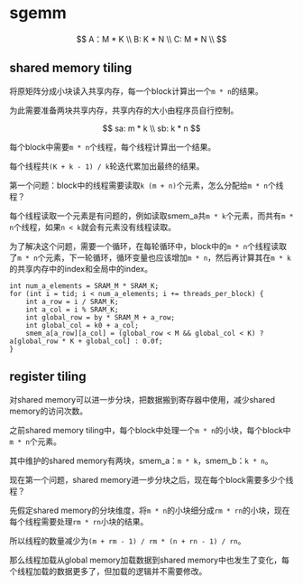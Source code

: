 # sgemm

$$
A：M * K \\
B: K * N \\
C: M * N \\
$$

## shared memory tiling

将原矩阵分成小块读入共享内存，每一个block计算出一个`m * n`的结果。

为此需要准备两块共享内存，共享内存的大小由程序员自行控制。

$$
sa: m * k \\
sb: k * n 
$$

每个block中需要`m * n`个线程，每个线程计算出一个结果。

每个线程共`(K + k - 1) / k`轮迭代累加出最终的结果。

第一个问题：block中的线程需要读取`k (m + n)`个元素，怎么分配给`m * n`个线程？

每个线程读取一个元素是有问题的，例如读取smem_a共`m * k`个元素，而共有`m * n`个线程，如果`n < k`就会有元素没有线程读取。

为了解决这个问题，需要一个循环，在每轮循环中，block中的`m * n`个线程读取了`m * n`个元素，下一轮循环，循环变量也应该增加`m * n`，然后再计算其在`m * k`的共享内存中的index和全局中的index。

```cuda
int num_a_elements = SRAM_M * SRAM_K;
for (int i = tid; i < num_a_elements; i += threads_per_block) {
    int a_row = i / SRAM_K;
    int a_col = i % SRAM_K;
    int global_row = by * SRAM_M + a_row;
    int global_col = k0 + a_col;
    smem_a[a_row][a_col] = (global_row < M && global_col < K) ? a[global_row * K + global_col] : 0.0f;
}
```

## register tiling

对shared memory可以进一步分块，把数据搬到寄存器中使用，减少shared memory的访问次数。

之前shared memory tiling中，每个block中处理一个`m * n`的小块，每个block中`m * n`个元素。

其中维护的shared memory有两块，smem_a：`m * k`，smem_b：`k * n`。

现在第一个问题，shared memory进一步分块之后，现在每个block需要多少个线程？

先假定shared memory的分块维度，将`m * n`的小块细分成`rm * rn`的小块，现在每个线程需要处理`rm * rn`小块的结果。

所以线程的数量减少为`(m + rm - 1) / rm * (n + rn - 1) / rn`。

那么线程加载从global memory加载数据到shared memory中也发生了变化，每个线程加载的数据更多了，但加载的逻辑并不需要修改。

